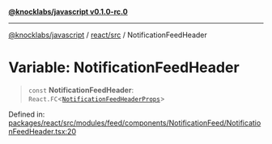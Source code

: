 [**@knocklabs/javascript v0.1.0-rc.0**](../../../README.md)

***

[@knocklabs/javascript](../../../modules.md) / [react/src](../README.md) / NotificationFeedHeader

# Variable: NotificationFeedHeader

> `const` **NotificationFeedHeader**: `React.FC`\<[`NotificationFeedHeaderProps`](../type-aliases/NotificationFeedHeaderProps.md)\>

Defined in: [packages/react/src/modules/feed/components/NotificationFeed/NotificationFeedHeader.tsx:20](https://github.com/knocklabs/javascript/blob/main/packages/react/src/modules/feed/components/NotificationFeed/NotificationFeedHeader.tsx#L20)
